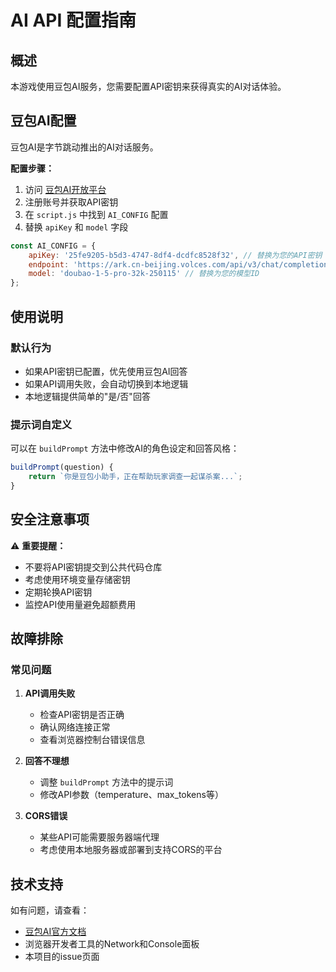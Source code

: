 # AI API 配置指南

## 概述
本游戏使用豆包AI服务，您需要配置API密钥来获得真实的AI对话体验。

## 豆包AI配置

豆包AI是字节跳动推出的AI对话服务。

**配置步骤：**
1. 访问 [豆包AI开放平台](https://console.volcengine.com/ark)
2. 注册账号并获取API密钥
3. 在 `script.js` 中找到 `AI_CONFIG` 配置
4. 替换 `apiKey` 和 `model` 字段

```javascript
const AI_CONFIG = {
    apiKey: '25fe9205-b5d3-4747-8df4-dcdfc8528f32', // 替换为您的API密钥
    endpoint: 'https://ark.cn-beijing.volces.com/api/v3/chat/completions',
    model: 'doubao-1-5-pro-32k-250115' // 替换为您的模型ID
};
```

## 使用说明

### 默认行为
- 如果API密钥已配置，优先使用豆包AI回答
- 如果API调用失败，会自动切换到本地逻辑
- 本地逻辑提供简单的"是/否"回答

### 提示词自定义
可以在 `buildPrompt` 方法中修改AI的角色设定和回答风格：

```javascript
buildPrompt(question) {
    return `你是豆包小助手，正在帮助玩家调查一起谋杀案...`;
}
```

## 安全注意事项

⚠️ **重要提醒：**
- 不要将API密钥提交到公共代码仓库
- 考虑使用环境变量存储密钥
- 定期轮换API密钥
- 监控API使用量避免超额费用

## 故障排除

### 常见问题
1. **API调用失败**
   - 检查API密钥是否正确
   - 确认网络连接正常
   - 查看浏览器控制台错误信息

2. **回答不理想**
   - 调整 `buildPrompt` 方法中的提示词
   - 修改API参数（temperature、max_tokens等）

3. **CORS错误**
   - 某些API可能需要服务器端代理
   - 考虑使用本地服务器或部署到支持CORS的平台

## 技术支持
如有问题，请查看：
- [豆包AI官方文档](https://console.volcengine.com/ark)
- 浏览器开发者工具的Network和Console面板
- 本项目的issue页面 
